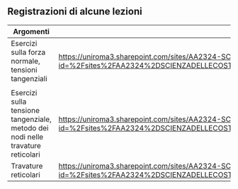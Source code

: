 ## Registrazioni di alcune lezioni

| Argomenti                                                    | Video                                                        |
| ------------------------------------------------------------ | ------------------------------------------------------------ |
| Esercizi sulla forza normale, tensioni tangenziali           | https://uniroma3.sharepoint.com/sites/AA2324-SCIENZADELLECOSTRUZIONI-20810131TOMASSETTI/_layouts/15/stream.aspx?id=%2Fsites%2FAA2324%2DSCIENZADELLECOSTRUZIONI%2D20810131TOMASSETTI%2FDocumenti%20condivisi%2FGeneral%2FRecordings%2FSolo%20visualizzazione%2FMeeting%20in%20%5FGeneral%5F%2D20230925%5F093120%2DMeeting%20Recording%2Emp4 |
|                                                              |                                                              |
| Esercizi sulla tensione tangenziale, metodo dei nodi nelle travature reticolari | https://uniroma3.sharepoint.com/sites/AA2324-SCIENZADELLECOSTRUZIONI-20810131TOMASSETTI/_layouts/15/stream.aspx?id=%2Fsites%2FAA2324%2DSCIENZADELLECOSTRUZIONI%2D20810131TOMASSETTI%2FDocumenti%20condivisi%2FGeneral%2FRecordings%2FSolo%20visualizzazione%2FMeeting%20in%20%5FGeneral%5F%2D20230926%5F081337%2DMeeting%20Recording%2Emp4 |
| Travature reticolari                                         | https://uniroma3.sharepoint.com/sites/AA2324-SCIENZADELLECOSTRUZIONI-20801971TOMASSETTI/_layouts/15/stream.aspx?id=%2Fsites%2FAA2324%2DSCIENZADELLECOSTRUZIONI%2D20801971TOMASSETTI%2FDocumenti%20condivisi%2FGeneral%2FRecordings%2FSolo%20visualizzazione%2FMeeting%20in%20%5FGeneral%5F%2D20230926%5F172950%2DMeeting%20Recording%2Emp4 |

